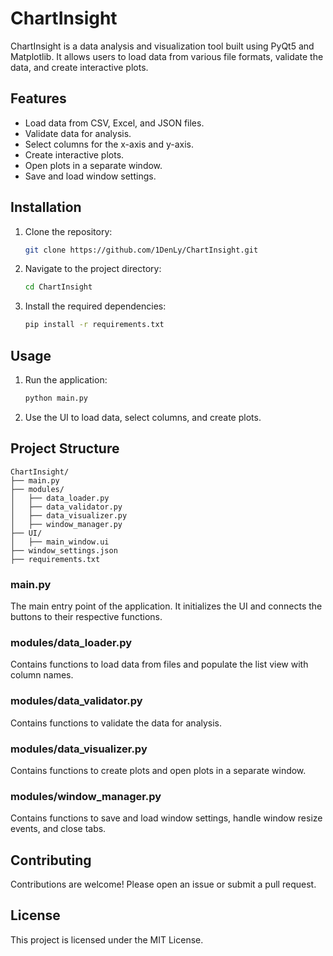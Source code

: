 # ChartInsight

ChartInsight is a data analysis and visualization tool built using PyQt5 and Matplotlib. It allows users to load data from various file formats, validate the data, and create interactive plots.

## Features

- Load data from CSV, Excel, and JSON files.
- Validate data for analysis.
- Select columns for the x-axis and y-axis.
- Create interactive plots.
- Open plots in a separate window.
- Save and load window settings.

## Installation

1. Clone the repository:
    ```bash
    git clone https://github.com/1DenLy/ChartInsight.git
    ```

2. Navigate to the project directory:
    ```bash
    cd ChartInsight
    ```

3. Install the required dependencies:
    ```bash
    pip install -r requirements.txt
    ```

## Usage

1. Run the application:
    ```bash
    python main.py
    ```

2. Use the UI to load data, select columns, and create plots.

## Project Structure

```
ChartInsight/
├── main.py
├── modules/
│   ├── data_loader.py
│   ├── data_validator.py
│   ├── data_visualizer.py
│   ├── window_manager.py
├── UI/
│   ├── main_window.ui
├── window_settings.json
├── requirements.txt
```

### main.py

The main entry point of the application. It initializes the UI and connects the buttons to their respective functions.

### modules/data_loader.py

Contains functions to load data from files and populate the list view with column names.

### modules/data_validator.py

Contains functions to validate the data for analysis.

### modules/data_visualizer.py

Contains functions to create plots and open plots in a separate window.

### modules/window_manager.py

Contains functions to save and load window settings, handle window resize events, and close tabs.

## Contributing

Contributions are welcome! Please open an issue or submit a pull request.

## License

This project is licensed under the MIT License.